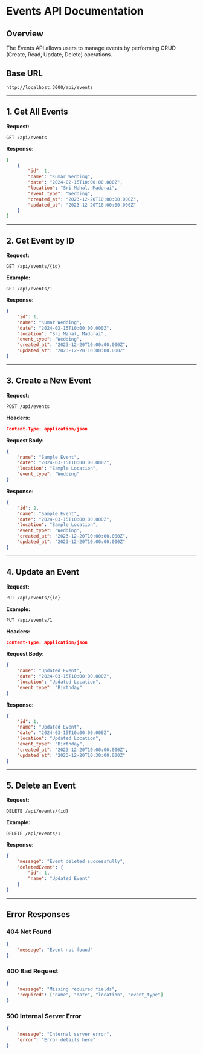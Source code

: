 # Events API Documentation

## Overview
The Events API allows users to manage events by performing CRUD (Create, Read, Update, Delete) operations.

## Base URL
```
http://localhost:3000/api/events
```

---

## 1. Get All Events
**Request:**  
```http
GET /api/events
```

**Response:**  
```json
[
    {
        "id": 1,
        "name": "Kumar Wedding",
        "date": "2024-02-15T10:00:00.000Z",
        "location": "Sri Mahal, Madurai",
        "event_type": "Wedding",
        "created_at": "2023-12-20T10:00:00.000Z",
        "updated_at": "2023-12-20T10:00:00.000Z"
    }
]
```

---

## 2. Get Event by ID
**Request:**  
```http
GET /api/events/{id}
```

**Example:**  
```http
GET /api/events/1
```

**Response:**  
```json
{
    "id": 1,
    "name": "Kumar Wedding",
    "date": "2024-02-15T10:00:00.000Z",
    "location": "Sri Mahal, Madurai",
    "event_type": "Wedding",
    "created_at": "2023-12-20T10:00:00.000Z",
    "updated_at": "2023-12-20T10:00:00.000Z"
}
```

---

## 3. Create a New Event
**Request:**  
```http
POST /api/events
```

**Headers:**  
```json
Content-Type: application/json
```

**Request Body:**  
```json
{
    "name": "Sample Event",
    "date": "2024-03-15T10:00:00.000Z",
    "location": "Sample Location",
    "event_type": "Wedding"
}
```

**Response:**  
```json
{
    "id": 2,
    "name": "Sample Event",
    "date": "2024-03-15T10:00:00.000Z",
    "location": "Sample Location",
    "event_type": "Wedding",
    "created_at": "2023-12-20T10:00:00.000Z",
    "updated_at": "2023-12-20T10:00:00.000Z"
}
```

---

## 4. Update an Event
**Request:**  
```http
PUT /api/events/{id}
```

**Example:**  
```http
PUT /api/events/1
```

**Headers:**  
```json
Content-Type: application/json
```

**Request Body:**  
```json
{
    "name": "Updated Event",
    "date": "2024-03-15T10:00:00.000Z",
    "location": "Updated Location",
    "event_type": "Birthday"
}
```

**Response:**  
```json
{
    "id": 1,
    "name": "Updated Event",
    "date": "2024-03-15T10:00:00.000Z",
    "location": "Updated Location",
    "event_type": "Birthday",
    "created_at": "2023-12-20T10:00:00.000Z",
    "updated_at": "2023-12-20T10:30:00.000Z"
}
```

---

## 5. Delete an Event
**Request:**  
```http
DELETE /api/events/{id}
```

**Example:**  
```http
DELETE /api/events/1
```

**Response:**  
```json
{
    "message": "Event deleted successfully",
    "deletedEvent": {
        "id": 1,
        "name": "Updated Event"
    }
}
```

---

## Error Responses
### 404 Not Found
```json
{
    "message": "Event not found"
}
```

### 400 Bad Request
```json
{
    "message": "Missing required fields",
    "required": ["name", "date", "location", "event_type"]
}
```

### 500 Internal Server Error
```json
{
    "message": "Internal server error",
    "error": "Error details here"
}
```

